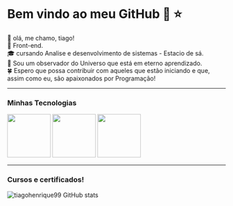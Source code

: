 # Bem vindo ao meu GitHub 👋 ⭐
 💪 olá, me chamo, tiago! <br>
🔧 Front-end. <br>
🎓 cursando Analise e desenvolvimento de sistemas - Estacio de sá. <br>
🌌 Sou um observador do Universo que está em eterno aprendizado. <br>
🍀 Espero que possa contribuir com aqueles que estão iniciando e que, assim como eu, são apaixonados por Programação!

----

### Minhas Tecnologias 

<img src="https://cdn.jsdelivr.net/gh/devicons/devicon@latest/icons/html5/html5-original-wordmark.svg" width=100px>
<img src="https://cdn.jsdelivr.net/gh/devicons/devicon@latest/icons/css3/css3-original-wordmark.svg" width=100px>
<img src="https://cdn.jsdelivr.net/gh/devicons/devicon@latest/icons/git/git-original-wordmark.svg" width= 100px> 

------

### Cursos e certificados!

![tiagohenrique99 GitHub stats](https://github-readme-stats.vercel.app/api?username=tiagohenrique99&show_icons=true&theme=radical)

<!--
**tiagohenrique99/tiagohenrique99** is a ✨ _special_ ✨ repository because its `README.md` (this file) appears on your GitHub profile.

Here are some ideas to get you started:

- 🔭 I’m currently working on ...
- 🌱 I’m currently learning ...
- 👯 I’m looking to collaborate on ...
- 🤔 I’m looking for help with ...
- 💬 Ask me about ...
- 📫 How to reach me: ...
- 😄 Pronouns: ...
- ⚡ Fun fact: ...
-->
